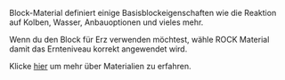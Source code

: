 Block-Material definiert einige Basisblockeigenschaften wie die Reaktion auf Kolben, Wasser, Anbauoptionen und vieles mehr.

Wenn du den Block für Erz verwenden möchtest, wähle ROCK Material damit das Ernteniveau korrekt angewendet wird.

Klicke [hier](https://mcreator.net/wiki/materials) um mehr über Materialien zu erfahren.